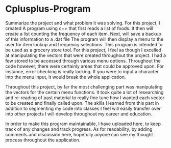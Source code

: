 # Cplusplus-Program

Summarize the project and what problem it was solving.
For this project, I created A program using c++ that first reads a list of foods. It then will create a list counting the frequency of each item. Next, will save a backup of this information to a .dat file
The program will then display a menu to the user for item lookup and frequency selections. This program is intended to be used as a grocery store tool. For this project, I feel as though I excelled at manipulating the vectors that were created throughout
the project. I had a few stored to be accessed through various menu options. Throughout the code however, there were certainly areas that could be approved upon. For instance, error checking is really lacking. If you were to input a character 
into the menu input, it would break the whole application. 

Throughout this project, by far the most challenging part was manipulating the vectors for the certain menu functions. It took quite a lot of researching and re-reading of past material to really fine tune how I wanted
each vector to be created and finally called upon. The skills I learned from this part in addition to segmenting my code into classes I feel will easily transfer over into other projects I will develop throughout my
career and education.

In order to make this program maintainable, I have uploaded here, to keep track of any changes and track progress. As for readability, by adding comments and discussion here, hopefully anyone can see my thought process throughout the application.


